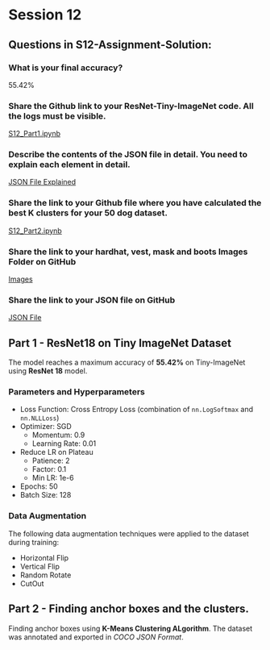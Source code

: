 # Session 12


## Questions in S12-Assignment-Solution:

### What is your final accuracy? 
55.42%

### Share the Github link to your ResNet-Tiny-ImageNet code. All the logs must be visible.
 [S12_Part1.ipynb](S12_Part1.ipynb)
 
### Describe the contents of the JSON file in detail. You need to explain each element in detail. 
 [JSON File Explained](JSON.md)
 
### Share the link to your Github file where you have calculated the best K clusters for your 50 dog dataset. 
 [S12_Part2.ipynb](S12_Part2.ipynb)
 
### Share the link to your hardhat, vest, mask and boots Images Folder on GitHub
 [Images](images)
 
### Share the link to your JSON file on GitHub
 [JSON File](S12_New.json)


## Part 1 - ResNet18 on Tiny ImageNet Dataset


The model reaches a maximum accuracy of **55.42%** on Tiny-ImageNet using **ResNet 18** model.

### Parameters and Hyperparameters

- Loss Function: Cross Entropy Loss (combination of `nn.LogSoftmax` and `nn.NLLLoss`)
- Optimizer: SGD
  - Momentum: 0.9
  - Learning Rate: 0.01
- Reduce LR on Plateau
  - Patience: 2
  - Factor: 0.1
  - Min LR: 1e-6
- Epochs: 50
- Batch Size: 128

### Data Augmentation

The following data augmentation techniques were applied to the dataset during training:

- Horizontal Flip
- Vertical Flip
- Random Rotate
- CutOut


## Part 2 - Finding anchor boxes and the clusters.

Finding anchor boxes using **K-Means Clustering ALgorithm**. The dataset was annotated and exported in _COCO JSON Format_.


